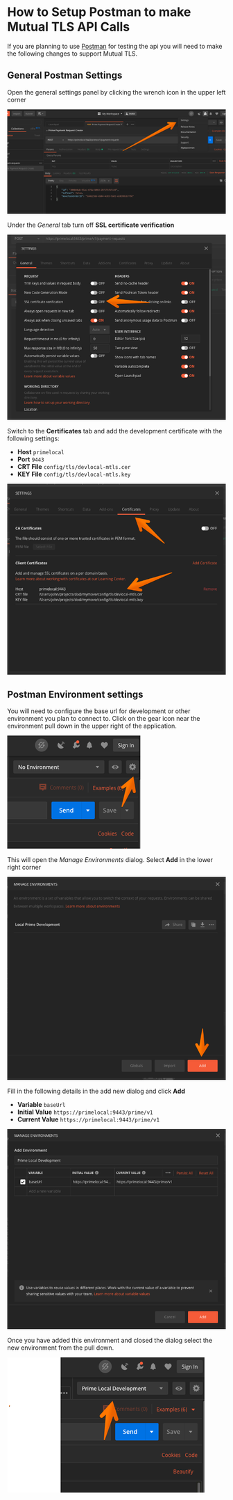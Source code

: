 # How to Setup Postman to make Mutual TLS API Calls

If you are planning to use [Postman](https://www.getpostman.com/) for testing the api you will need to make the following changes to support Mutual TLS.

## General Postman Settings

Open the general settings panel by clicking the wrench icon in the upper left corner

![Postman Settings Menu Upper Right Corner](../images/postman_settings_menu.png)

Under the _General_ tab turn off **SSL certificate verification**

![Postman SSL certification verification switch](../images/postman_ssl_verification.png)

Switch to the **Certificates** tab and add the development certificate with the following settings:

* **Host** `primelocal`
* **Port** `9443`
* **CRT File** `config/tls/devlocal-mtls.cer`
* **KEY File** `config/tls/devlocal-mtls.key`

![Postman client cert settings](../images/postman_client_cert.png)

## Postman Environment settings

You will need to configure the base url for development or other environment you plan to connect to. Click on the gear icon near the environment pull down in the upper right of the application.

![Postman open environment dialog](../images/postman_environment.png)

This will open the _Manage Environments_ dialog. Select **Add** in the lower right corner

![Postman environment dialog](../images/postman_manage_environment_dialog.png)

Fill in the following details in the add new dialog and click **Add**

* **Variable** `baseUrl`
* **Initial Value** `https://primelocal:9443/prime/v1`
* **Current Value** `https://primelocal:9443/prime/v1`

![Postman environment add dialog](../images/postman_manage_environment_add.png)

Once you have added this environment and closed the dialog select the new environment from the pull down.

![Postman select environment](../images/postman_set_environment.png)

